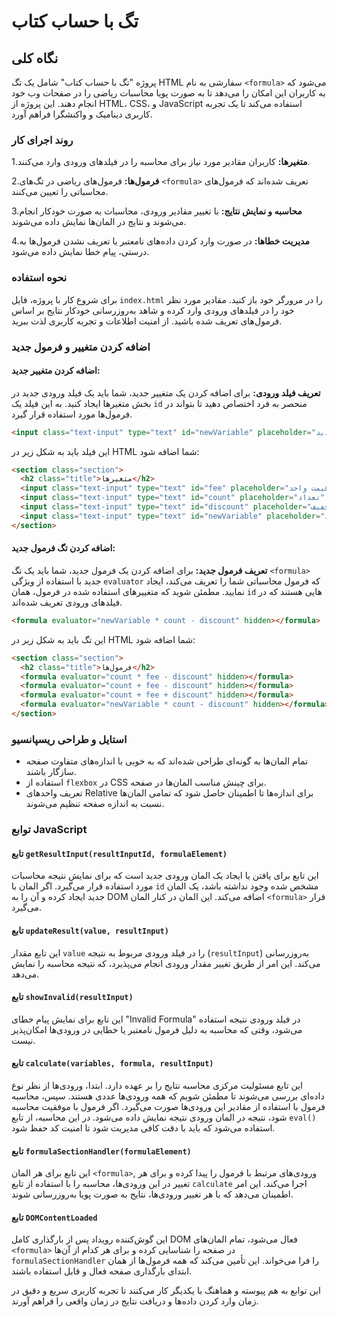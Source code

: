 # تگ با حساب کتاب

## نگاه کلی

پروژه "تگ با حساب کتاب" شامل یک تگ HTML سفارشی به نام `<formula>` می‌شود که به کاربران این امکان را می‌دهد تا به صورت پویا محاسبات ریاضی را در صفحات وب خود انجام دهند. این پروژه از HTML، CSS، و JavaScript استفاده می‌کند تا یک تجربه کاربری دینامیک و واکنشگرا فراهم آورد.


### روند اجرای کار

1.**متغیرها:** کاربران مقادیر مورد نیاز برای محاسبه را در فیلدهای ورودی وارد می‌کنند.

2.**فرمول‌ها:** فرمول‌های ریاضی در تگ‌های `<formula>` تعریف شده‌اند که فرمول‌های محاسباتی را تعیین می‌کنند.

3.**محاسبه و نمایش نتایج:** با تغییر مقادیر ورودی، محاسبات به صورت خودکار انجام می‌شوند و نتایج در المان‌ها نمایش داده می‌شوند.

4.**مدیریت خطاها:** در صورت وارد کردن داده‌های نامعتبر یا تعریف نشدن فرمول‌ها به درستی، پیام خطا نمایش داده می‌شود.



### نحوه استفاده

برای شروع کار با پروژه، فایل `index.html` را در مرورگر خود باز کنید. مقادیر مورد نظر خود را در فیلدهای ورودی وارد کرده و شاهد به‌روزرسانی خودکار نتایج بر اساس فرمول‌های تعریف شده باشید. از امنیت اطلاعات و تجربه کاربری لذت ببرید.
### اضافه کردن متغییر و فرمول جدید

#### اضافه کردن متغییر جدید:

**تعریف فیلد ورودی:** برای اضافه کردن یک متغییر جدید، شما باید یک فیلد ورودی جدید در بخش متغیرها ایجاد کنید. به این فیلد یک `id` منحصر به فرد اختصاص دهید تا بتواند در فرمول‌ها مورد استفاده قرار گیرد.

   ```html
   <input class="text-input" type="text" id="newVariable" placeholder="توضیح متغییر جدید" />
   ```
   
   این فیلد باید به شکل زیر در HTML شما اضافه شود:
   
   ```html
   <section class="section">
     <h2 class="title">متغیرها</h2>
     <input class="text-input" type="text" id="fee" placeholder="قیمت واحد" />
     <input class="text-input" type="text" id="count" placeholder="تعداد" />
     <input class="text-input" type="text" id="discount" placeholder="تخفیف" />
     <input class="text-input" type="text" id="newVariable" placeholder="توضیح متغییر جدید" />
   </section>
   ```

#### اضافه کردن تگ فرمول جدید:

**تعریف فرمول جدید:** برای اضافه کردن یک فرمول جدید، شما باید یک تگ `<formula>` جدید با استفاده از ویژگی `evaluator` که فرمول محاسباتی شما را تعریف می‌کند، ایجاد نمایید. مطمئن شوید که متغییرهای استفاده شده در فرمول، همان `id` هایی هستند که در فیلدهای ورودی تعریف شده‌اند.

   ```html
   <formula evaluator="newVariable * count - discount" hidden></formula>
   ```

   این تگ باید به شکل زیر در HTML شما اضافه شود:

   ```html
   <section class="section">
     <h2 class="title">فرمول‌ها</h2>
     <formula evaluator="count * fee - discount" hidden></formula>
     <formula evaluator="count + fee - discount" hidden></formula>
     <formula evaluator="count + fee + discount" hidden></formula>
     <formula evaluator="newVariable * count - discount" hidden></formula>
   </section>
   ```

### استایل و طراحی ریسپانسیو
- تمام المان‌ها به گونه‌ای طراحی شده‌اند که به خوبی با اندازه‌های متفاوت صفحه سازگار باشند.
- استفاده از `flexbox` در CSS برای چینش مناسب المان‌ها در صفحه.
- تعریف واحد‌های Relative برای اندازه‌ها تا اطمینان حاصل شود که تمامی المان‌ها نسبت به اندازه صفحه تنظیم می‌شوند.

### توابع JavaScript

#### تابع `getResultInput(resultInputId, formulaElement)`
این تابع برای یافتن یا ایجاد یک المان ورودی جدید است که برای نمایش نتیجه محاسبات مورد استفاده قرار می‌گیرد. اگر المان با `id` مشخص شده وجود نداشته باشد، یک المان جدید ایجاد کرده و آن را به DOM اضافه می‌کند. این المان در کنار المان `<formula>` قرار می‌گیرد.

#### تابع `updateResult(value, resultInput)`
این تابع مقدار `value` را در فیلد ورودی مربوط به نتیجه (`resultInput`) به‌روزرسانی می‌کند. این امر از طریق تغییر مقدار ورودی انجام می‌پذیرد، که نتیجه محاسبه را نمایش می‌دهد.

#### تابع `showInvalid(resultInput)`
این تابع برای نمایش پیام خطای "Invalid Formula" در فیلد ورودی نتیجه استفاده می‌شود، وقتی که محاسبه به دلیل فرمول نامعتبر یا خطایی در ورودی‌ها امکان‌پذیر نیست.

#### تابع `calculate(variables, formula, resultInput)`
این تابع مسئولیت مرکزی محاسبه نتایج را بر عهده دارد. ابتدا، ورودی‌ها از نظر نوع داده‌ای بررسی می‌شوند تا مطمئن شویم که همه ورودی‌ها عددی هستند. سپس، محاسبه فرمول با استفاده از مقادیر این ورودی‌ها صورت می‌گیرد. اگر فرمول با موفقیت محاسبه شود، نتیجه در المان ورودی نتیجه نمایش داده می‌شود. در این محاسبه، از تابع `eval()` استفاده می‌شود که باید با دقت کافی مدیریت شود تا امنیت کد حفظ شود.

#### تابع `formulaSectionHandler(formulaElement)`
این تابع برای هر المان `<formula>`, ورودی‌های مرتبط با فرمول را پیدا کرده و برای هر تغییر در این ورودی‌ها، محاسبه را با استفاده از تابع `calculate` اجرا می‌کند. این امر اطمینان می‌دهد که با هر تغییر ورودی‌ها، نتایج به صورت پویا به‌روزرسانی شوند.

#### تابع `DOMContentLoaded`
این گوش‌کننده رویداد پس از بارگذاری کامل DOM فعال می‌شود، تمام المان‌های `<formula>` در صفحه را شناسایی کرده و برای هر کدام از آن‌ها `formulaSectionHandler` را فرا می‌خواند. این تأمین می‌کند که همه فرمول‌ها از همان ابتدای بارگذاری صفحه فعال و قابل استفاده باشند.

این توابع به هم پیوسته و هماهنگ با یکدیگر کار می‌کنند تا تجربه کاربری سریع و دقیق در زمان وارد کردن داده‌ها و دریافت نتایج در زمان واقعی را فراهم آورند.
